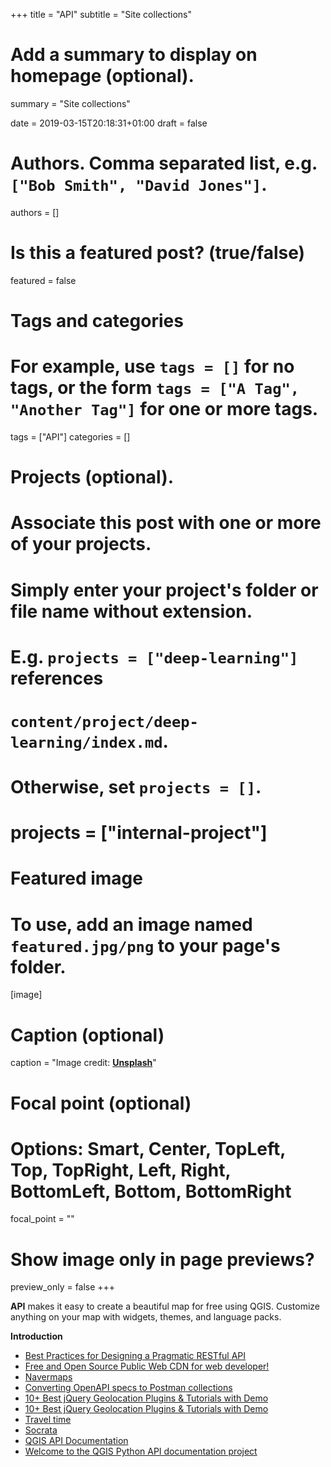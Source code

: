 +++
title = "API"
subtitle = "Site collections"

# Add a summary to display on homepage (optional).
summary = "Site collections"

date = 2019-03-15T20:18:31+01:00
draft = false

# Authors. Comma separated list, e.g. `["Bob Smith", "David Jones"]`.
authors = []


# Is this a featured post? (true/false)
featured = false

# Tags and categories
# For example, use `tags = []` for no tags, or the form `tags = ["A Tag", "Another Tag"]` for one or more tags.
tags = ["API"]
categories = []

# Projects (optional).
#   Associate this post with one or more of your projects.
#   Simply enter your project's folder or file name without extension.
#   E.g. `projects = ["deep-learning"]` references
#   `content/project/deep-learning/index.md`.
#   Otherwise, set `projects = []`.
# projects = ["internal-project"]

# Featured image
# To use, add an image named `featured.jpg/png` to your page's folder.

[image]
  # Caption (optional)
  caption = "Image credit: [**Unsplash**](https://unsplash.com/photos/CpkOjOcXdUY)"

  # Focal point (optional)
  # Options: Smart, Center, TopLeft, Top, TopRight, Left, Right, BottomLeft, Bottom, BottomRight
  focal_point = ""

  # Show image only in page previews?
  preview_only = false
+++

**API** makes it easy to create a beautiful map for free using QGIS. Customize anything on your map with widgets, themes, and language packs.



**Introduction**

- [Best Practices for Designing a Pragmatic RESTful API](https://www.vinaysahni.com/best-practices-for-a-pragmatic-restful-api)
- [Free and Open Source Public Web CDN for web developer!](https://cdnjs.com/)
- [Navermaps](https://navermaps.github.io/maps.js/docs/naver.maps.MapSystemProjection.html#getDistance)
- [Converting OpenAPI specs to Postman collections](https://blog.getpostman.com/2019/01/05/converting-openapi-specs-to-postman-collections/)
- [10+ Best jQuery Geolocation Plugins & Tutorials with Demo](https://medium.com/@krissanawat/10-best-jquery-geolocation-plugins-tutorials-with-demo-50391769cdd9)
- [10+ Best jQuery Geolocation Plugins & Tutorials with Demo](https://medium.com/@krissanawat/10-best-jquery-geolocation-plugins-tutorials-with-demo-50391769cdd9)
- [Travel time](https://www.traveltimeplatform.com/)
- [Socrata](https://dev.socrata.com/)
- [QGIS API Documentation](https://qgis.org/api/)
- [Welcome to the QGIS Python API documentation project](https://qgis.org/pyqgis/3.0/)
